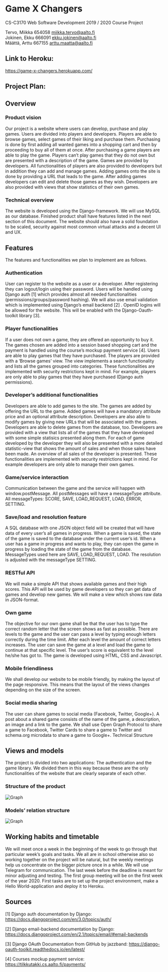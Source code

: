 # Game X Changers

CS-C3170 Web Software Development 2019 / 2020 
Course Project

Tervo, Miikka   654058  miikka.tervo@aalto.fi  
Jokinen, Ekku	666091	ekku.jokinen@aalto.fi  
Määttä, Arttu	667155	arttu.maatta@aalto.fi

## Link to Heroku:
https://game-x-changers.herokuapp.com/
 
## Project Plan:

## Overview

### Product vision

Our project is a website where users can develop, purchase and play games. Users are divided into players and developers. Players are able to browse games, select games of their liking and purchase them. Purchasing is done by first adding all wanted games into a shopping cart and then by proceeding to buy all of them at once. After purchasing a game players are able to play the game. Players can’t play games that they do not own but are presented with a description of the game.
Games are provided by developers. All functionalities of players are also provided to developers but in addition they can add and manage games. Adding games onto the site is done by providing a URL that leads to the game. After adding games developers can edit and delete those games as they wish. Developers are also provided with views that show statistics of their own games.  

### Technical overview

The website is developed using the Django-framework. We will use MySQL as our database. Finished product shall have features listed in the next section of this document. The website should also have a solid foundation to be scaled, security against most common virtual attacks and a decent UI and UX. 

## Features

The features and functionalities we plan to implement are as follows.

### Authentication

User can register to the website as a user or a developer. After registering they can logout/login using their password. Users will be handled using Django auth [1] which provides almost all needed functionalities (permissions/groups/password hashing). We will  also use email validation which is implemented using Django’s email backend [2] .
OpenID logins will be allowed for the website. This will be enabled with the Django-Oauth-toolkit library [3].

### Player functionalities

If a user does not own a game, they are offered an opportunity to buy it. The games chosen are added into a session based shopping cart and the payment is handled using the course’s mockup payment service [4]. Users are able to play games that they have purchased. The players are provided with a ‘Browse games’ view. The view implements a search functionality and lists all the games grouped into categories. These functionalities are implemented with security restrictions kept in mind. For example, players are only able to play games that they have purchased (Django auth permissions).

### Developer’s additional functionalities

Developers are able to add games to the site. The games are added by offering the URL to the game. Added games will have a mandatory attribute price and an optional attribute description. Developers are also able to modify games by giving new URLs that will be associated with the games. Developers are able to delete games from the database, too. Developers are provided with a view that lists all of the games that they have developed with some simple statisics presented along them. For each of game developed by the developer they will also be presented with a more detailed statistic-view that shows the amount of sales and when those sales have been made. An overview of all sales of the developer is presented. These functionalities are implemented with security restrictions kept in mind. For example developers are only able to manage their own games.

### Game/service interaction

Communication between the game and the service will happen with window.postMessage. All postMessages will have a messageType attribute. All messageTypes: SCORE, SAVE, LOAD_REQUEST, LOAD, ERROR, SETTING.

### Save/load and resolution feature

A SQL database with one JSON object field will be created that will have data of every user’s all games in progress. When a game is saved, the state of the game is saved to the database under the current user’s id. When a user has a game in progress and wants to play, they can open the game in progress by loading the state of the game from the database. MessageTypes used here are SAVE, LOAD_REQUEST, LOAD. The resolution is adjusted with the messageType SETTING.

### RESTful API

We will make a simple API that shows available games and their high scores. This API will be used by game developers so they can get data of games and develop new games. We will make a view which shows raw data in JSON-format.

### Own game

The objective for our own game shall be that the user has to type the correct random letter that the screen shows as fast as possible. There are levels to the game and the user can pass a level by typing enough letters correctly during the time limit. After each level the amount of correct letters increases. The user can save the game at a level and load the game to continue at that specific level. The user’s score is equivalent to the level he/she has got to. The game is developed using HTML, CSS and Javascript.

### Mobile friendliness

We shall develop our website to be mobile friendly, by making the layout of the page responsive. This means that the layout of the views changes depending on the size of the screen. 

### Social media sharing

The user can share games to social media (Facebook, Twitter, Google+). A post about a shared game consists of the name of the game, a description, an image and a link to the game. We shall use Open Graph Protocol to share a game to Facebook, Twitter Cards to share a game to Twitter and schema.org microdata to share a game to Google+. 
Technical Structure

## Views and models

The project is divided into two applications: The authentication and the game library. We divided them in this way because these are the only functionalities of the website that are clearly separate of each other.

### Structure of the product

![Graph](GameXChangers/gameLibrary/static/gameLibrary/productStructure.png)

### Models’ relation structure

![Graph](GameXChangers/gameLibrary/static/gameLibrary/modelsRelation.png)	

## Working habits and timetable

We will meet once a week in the beginning of the week to go through that particular week’s goals and tasks. We all are in school otherwise also so working together on the project will be natural, but the weekly meetings help us concentrate on the bigger picture once in a while. We will use Telegram for communication.
The last week before the deadline is meant for minor adjusting and testing. The first group meeting will be on the first week of the year 2020. First tasks are to set up the project environment, make a Hello World-application and deploy it to Heroku.		


## Sources

[1] Django auth documentation by Django:
https://docs.djangoproject.com/en/3.0/topics/auth/

[2] Django email-backend documentation by Django:
https://docs.djangoproject.com/en/2.1/topics/email/#email-backends

[3] Django OAuth Documentation from GitHub by jazzband: 
https://django-oauth-toolkit.readthedocs.io/en/latest/

[4] Courses mockup payment service:
https://tilkkutakki.cs.aalto.fi/payments/


